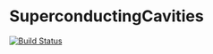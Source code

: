 # SuperconductingCavities

[![Build Status](https://github.com/Gavin-Rockwood/SuperconductingCavities.jl/actions/workflows/CI.yml/badge.svg?branch=main)](https://github.com/Gavin-Rockwood/SuperconductingCavities.jl/actions/workflows/CI.yml?query=branch%3Amain)
